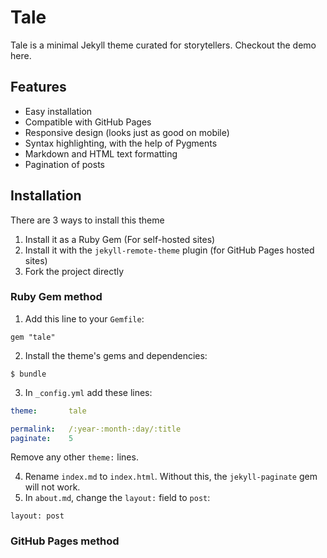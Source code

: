 # Tale
Tale is a minimal Jekyll theme curated for storytellers. Checkout the demo here.

## Features
- Easy installation
- Compatible with GitHub Pages
- Responsive design (looks just as good on mobile)
- Syntax highlighting, with the help of Pygments
- Markdown and HTML text formatting
- Pagination of posts

## Installation
There are 3 ways to install this theme

1. Install it as a Ruby Gem (For self-hosted sites)
2. Install it with the `jekyll-remote-theme` plugin (for GitHub Pages hosted sites)
3. Fork the project directly

### Ruby Gem method

1. Add this line to your `Gemfile`:
```
gem "tale"
```
2. Install the theme's gems and dependencies:
```
$ bundle
```
3. In `_config.yml` add these lines:
```yaml
theme:       tale

permalink:   /:year-:month-:day/:title
paginate:    5
```
Remove any other `theme:` lines.

4. Rename `index.md` to `index.html`. Without this, the `jekyll-paginate` gem will not work.
5. In `about.md`, change the `layout:` field to `post`:
```
layout: post
```
### GitHub Pages method
